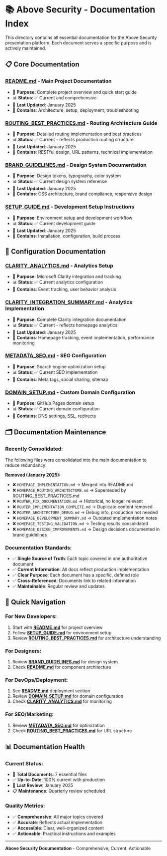 # 📚 **Above Security - Documentation Index**

This directory contains all essential documentation for the Above Security presentation platform. Each document serves a specific purpose and is actively maintained.

## 📋 **Core Documentation**

### **[README.md](README.md)** - Main Project Documentation
- 🎯 **Purpose**: Complete project overview and quick start guide
- 📊 **Status**: ✅ Current and comprehensive
- 🔄 **Last Updated**: January 2025
- 📝 **Contains**: Architecture, setup, deployment, troubleshooting

### **[ROUTING_BEST_PRACTICES.md](ROUTING_BEST_PRACTICES.md)** - Routing Architecture Guide
- 🎯 **Purpose**: Detailed routing implementation and best practices
- 📊 **Status**: ✅ Current - reflects production routing structure
- 🔄 **Last Updated**: January 2025  
- 📝 **Contains**: RESTful design, URL patterns, technical implementation

### **[BRAND_GUIDELINES.md](BRAND_GUIDELINES.md)** - Design System Documentation
- 🎯 **Purpose**: Design tokens, typography, color system
- 📊 **Status**: ✅ Current design system reference
- 🔄 **Last Updated**: January 2025
- 📝 **Contains**: CSS architecture, brand compliance, responsive design

### **[SETUP_GUIDE.md](SETUP_GUIDE.md)** - Development Setup Instructions
- 🎯 **Purpose**: Environment setup and development workflow
- 📊 **Status**: ✅ Current development guide
- 🔄 **Last Updated**: January 2025
- 📝 **Contains**: Installation, configuration, build process

## 🔧 **Configuration Documentation**

### **[CLARITY_ANALYTICS.md](CLARITY_ANALYTICS.md)** - Analytics Setup
- 🎯 **Purpose**: Microsoft Clarity integration and tracking
- 📊 **Status**: ✅ Current analytics configuration
- 📝 **Contains**: Event tracking, user behavior analysis

### **[CLARITY_INTEGRATION_SUMMARY.md](CLARITY_INTEGRATION_SUMMARY.md)** - Analytics Implementation
- 🎯 **Purpose**: Complete Clarity integration documentation
- 📊 **Status**: ✅ Current - reflects homepage analytics
- 🔄 **Last Updated**: January 2025
- 📝 **Contains**: Homepage tracking, event implementation, performance monitoring

### **[METADATA_SEO.md](METADATA_SEO.md)** - SEO Configuration
- 🎯 **Purpose**: Search engine optimization setup
- 📊 **Status**: ✅ Current SEO implementation
- 📝 **Contains**: Meta tags, social sharing, sitemap

### **[DOMAIN_SETUP.md](DOMAIN_SETUP.md)** - Custom Domain Configuration
- 🎯 **Purpose**: GitHub Pages domain setup
- 📊 **Status**: ✅ Current domain configuration
- 📝 **Contains**: DNS settings, SSL, redirects

## 🗂️ **Documentation Maintenance**

### **Recently Consolidated:**
The following files were consolidated into the main documentation to reduce redundancy:

**Removed (January 2025):**
- ❌ `HOMEPAGE_IMPLEMENTATION.md` → Merged into README.md
- ❌ `HOMEPAGE_ROUTING_ARCHITECTURE.md` → Superseded by ROUTING_BEST_PRACTICES.md
- ❌ `ROUTER_FIX_DOCUMENTATION.md` → Historical, no longer relevant
- ❌ `ROUTER_IMPLEMENTATION_COMPLETE.md` → Duplicate content removed
- ❌ `ROUTER_ARCHITECTURE_DEBUG.md` → Debug info, production not needed
- ❌ `HOMEPAGE_DEVELOPMENT_SUMMARY.md` → Outdated implementation notes
- ❌ `HOMEPAGE_TESTING_VALIDATION.md` → Testing results consolidated
- ❌ `HOMEPAGE_DESIGN_IMPROVEMENTS.md` → Design decisions documented in brand guidelines

### **Documentation Standards:**
- ✅ **Single Source of Truth**: Each topic covered in one authoritative document
- ✅ **Current Information**: All docs reflect production implementation
- ✅ **Clear Purpose**: Each document has a specific, defined role
- ✅ **Cross-Referenced**: Documents link to related information
- ✅ **Maintainable**: Regular review and updates

## 🎯 **Quick Navigation**

### **For New Developers:**
1. Start with **[README.md](README.md)** for project overview
2. Follow **[SETUP_GUIDE.md](SETUP_GUIDE.md)** for environment setup
3. Review **[ROUTING_BEST_PRACTICES.md](ROUTING_BEST_PRACTICES.md)** for architecture understanding

### **For Designers:**
1. Review **[BRAND_GUIDELINES.md](BRAND_GUIDELINES.md)** for design system
2. Check **[README.md](README.md)** for component architecture

### **For DevOps/Deployment:**
1. See **[README.md](README.md)** deployment section
2. Review **[DOMAIN_SETUP.md](DOMAIN_SETUP.md)** for domain configuration
3. Check **[CLARITY_ANALYTICS.md](CLARITY_ANALYTICS.md)** for monitoring

### **For SEO/Marketing:**
1. Review **[METADATA_SEO.md](METADATA_SEO.md)** for optimization
2. Check **[ROUTING_BEST_PRACTICES.md](ROUTING_BEST_PRACTICES.md)** for URL structure

## 📊 **Documentation Health**

### **Current Status:**
- 📝 **Total Documents**: 7 essential files
- ✅ **Up-to-Date**: 100% current with production
- 🔄 **Last Review**: January 2025
- 📋 **Maintenance**: Quarterly review scheduled

### **Quality Metrics:**
- ✅ **Comprehensive**: All major topics covered
- ✅ **Accurate**: Reflects actual implementation
- ✅ **Accessible**: Clear, well-organized content
- ✅ **Actionable**: Practical instructions and examples

---

**Above Security Documentation** - Comprehensive, Current, Actionable
